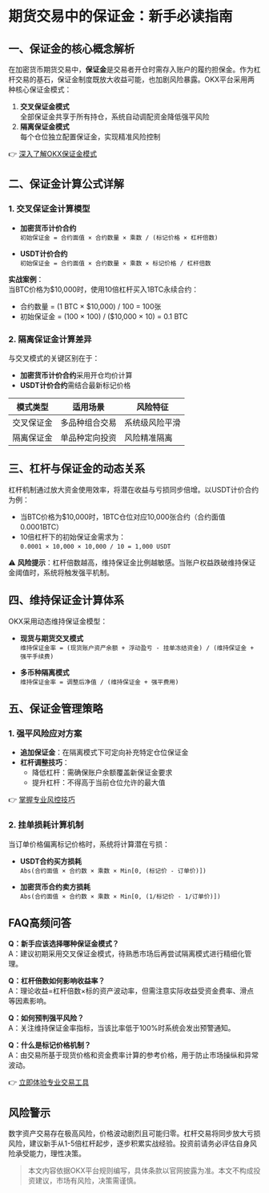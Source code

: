 # 期货交易中的保证金：新手必读指南

## 一、保证金的核心概念解析  
在加密货币期货交易中，**保证金**是交易者开仓时需存入账户的履约担保金。作为杠杆交易的基石，保证金制度既放大收益可能，也加剧风险暴露。OKX平台采用两种核心保证金模式：  

1. **交叉保证金模式**  
   全部保证金共享于所有持仓，系统自动调配资金降低强平风险  
2. **隔离保证金模式**  
   每个仓位独立配置保证金，实现精准风险控制  

👉 [深入了解OKX保证金模式](https://bit.ly/okx_welcome)  

## 二、保证金计算公式详解  
### 1. 交叉保证金计算模型  
- **加密货币计价合约**  
  `初始保证金 = 合约面值 × 合约数量 × 乘数 / (标记价格 × 杠杆倍数)`  

- **USDT计价合约**  
  `初始保证金 = 合约面值 × 合约数量 × 乘数 × 标记价格 / 杠杆倍数`  

**实战案例**：  
当BTC价格为$10,000时，使用10倍杠杆买入1BTC永续合约：  
- 合约数量 = (1 BTC × $10,000) / 100 = 100张  
- 初始保证金 = (100 × 100) / ($10,000 × 10) = 0.1 BTC  

### 2. 隔离保证金计算差异  
与交叉模式的关键区别在于：  
- **加密货币计价合约**采用开仓均价计算  
- **USDT计价合约**需结合最新标记价格  

| 模式类型       | 适用场景               | 风险特征         |
|----------------|------------------------|------------------|
| 交叉保证金     | 多品种组合交易         | 系统级风险平滑   |
| 隔离保证金     | 单品种定向投资         | 风险精准隔离     |

## 三、杠杆与保证金的动态关系  
杠杆机制通过放大资金使用效率，将潜在收益与亏损同步倍增。以USDT计价合约为例：  
- 当BTC价格为$10,000时，1BTC仓位对应10,000张合约（合约面值0.0001BTC）  
- 10倍杠杆下的初始保证金需求为：  
  `0.0001 × 10,000 × 10,000 / 10 = 1,000 USDT`  

⚠️ **风险提示**：杠杆倍数越高，维持保证金比例越敏感。当账户权益跌破维持保证金阈值时，系统将触发强平机制。

## 四、维持保证金计算体系  
OKX采用动态维持保证金模型：  
- **现货与期货交叉模式**  
  `维持保证金率 = (现货账户资产余额 + 浮动盈亏 - 挂单冻结资金) / (维持保证金 + 强平手续费)`  

- **多币种隔离模式**  
  `维持保证金率 = 调整后净值 / (维持保证金 + 强平费用)`  

## 五、保证金管理策略  
### 1. 强平风险应对方案  
- **追加保证金**：在隔离模式下可定向补充特定仓位保证金  
- **杠杆调整技巧**：  
  - 降低杠杆：需确保账户余额覆盖新保证金要求  
  - 提升杠杆：不得高于当前仓位允许的最大值  

👉 [掌握专业风控技巧](https://bit.ly/okx_welcome)  

### 2. 挂单损耗计算机制  
当订单价格偏离标记价格时，系统将计算潜在亏损：  
- **USDT合约买方损耗**  
  `Abs(合约面值 × 合约数 × 乘数 × Min[0, (标记价 - 订单价)])`  

- **加密货币合约卖方损耗**  
  `Abs(合约面值 × 合约数 × 乘数 × Min[0, (1/标记价 - 1/订单价)])`  

## FAQ高频问答  
**Q：新手应该选择哪种保证金模式？**  
A：建议初期采用交叉保证金模式，待熟悉市场后再尝试隔离模式进行精细化管理。  

**Q：杠杆倍数如何影响收益率？**  
A：理论收益=杠杆倍数×标的资产波动率，但需注意实际收益受资金费率、滑点等因素影响。  

**Q：如何预判强平风险？**  
A：关注维持保证金率指标，当该比率低于100%时系统会发出预警通知。  

**Q：什么是标记价格机制？**  
A：由交易所基于现货价格和资金费率计算的参考价格，用于防止市场操纵和异常波动。  

👉 [立即体验专业交易工具](https://bit.ly/okx_welcome)  

## 风险警示  
数字资产交易存在极高风险，价格波动剧烈且可能归零。杠杆交易将同步放大亏损风险，建议新手从1-5倍杠杆起步，逐步积累实战经验。投资前请务必评估自身风险承受能力，理性决策。  

> 本文内容依据OKX平台规则编写，具体条款以官网披露为准。本文不构成投资建议，市场有风险，决策需谨慎。